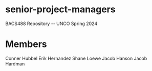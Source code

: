 # senior-project-managers
BACS488 Repository -- UNCO Spring 2024

# Members
Conner Hubbel
Erik Hernandez
Shane Loewe
Jacob Hanson
Jacob Hardman